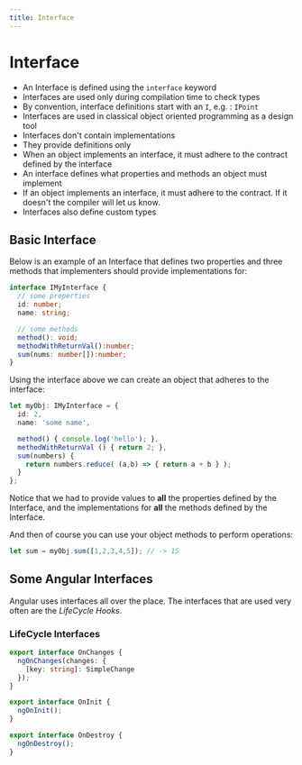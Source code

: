 ```yaml
---
title: Interface
---
```


# Interface

- An Interface is defined using the `interface` keyword
- Interfaces are used only during compilation time to check types
- By convention, interface definitions start with an `I`, e.g. : `IPoint`
- Interfaces are used in classical object oriented programming as a design tool
- Interfaces don't contain implementations
- They provide definitions only
- When an object implements an interface, it must adhere to the contract defined by the interface
- An interface defines what properties and methods an object must implement
- If an object implements an interface, it must adhere to the contract. If it doesn't the compiler will let us know.
- Interfaces also define custom types

## Basic Interface

Below is an example of an Interface that defines two properties and three methods that implementers should provide implementations for:

```typescript
interface IMyInterface {
  // some properties
  id: number;
  name: string;

  // some methods
  method(): void;
  methodWithReturnVal():number;
  sum(nums: number[]):number;
}
```

Using the interface above we can create an object that adheres to the interface:

```typescript
let myObj: IMyInterface = {
  id: 2,
  name: 'some name',

  method() { console.log('hello'); },
  methodWithReturnVal () { return 2; },
  sum(numbers) {
    return numbers.reduce( (a,b) => { return a + b } );
  }
};
```

Notice that we had to provide values to **all** the properties defined by the Interface, and the implementations for **all** the methods defined by the Interface.

And then of course you can use your object methods to perform operations:

```typescript
let sum = myObj.sum([1,2,3,4,5]); // -> 15
```

## Some Angular Interfaces

Angular uses interfaces all over the place. The interfaces that are used very often are the *LifeCycle Hooks*.

### LifeCycle Interfaces

```typescript
export interface OnChanges {
  ngOnChanges(changes: {
    [key: string]: SimpleChange
  });
}

export interface OnInit {
  ngOnInit();
}

export interface OnDestroy {
  ngOnDestroy();
}

```
